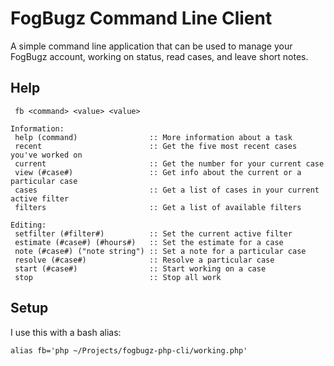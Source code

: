# FogBugz Command Line Client

A simple command line application that can be used to manage your FogBugz
account, working on status, read cases, and leave short notes.

## Help
     fb <command> <value> <value>
    
    Information:
     help (command)                :: More information about a task
     recent                        :: Get the five most recent cases you've worked on
     current                       :: Get the number for your current case
     view (#case#)                 :: Get info about the current or a particular case
     cases                         :: Get a list of cases in your current active filter
     filters                       :: Get a list of available filters
    
    Editing:
     setfilter (#filter#)          :: Set the current active filter
     estimate (#case#) (#hours#)   :: Set the estimate for a case
     note (#case#) ("note string") :: Set a note for a particular case
     resolve (#case#)              :: Resolve a particular case
     start (#case#)                :: Start working on a case
     stop                          :: Stop all work
     
## Setup

I use this with a bash alias:

    alias fb='php ~/Projects/fogbugz-php-cli/working.php'